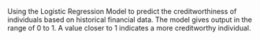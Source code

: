 Using the Logistic Regression Model to predict the creditworthiness of individuals based on historical financial data.
The model gives output in the range of 0 to 1. A value closer to 1 indicates a more creditworthy individual.
